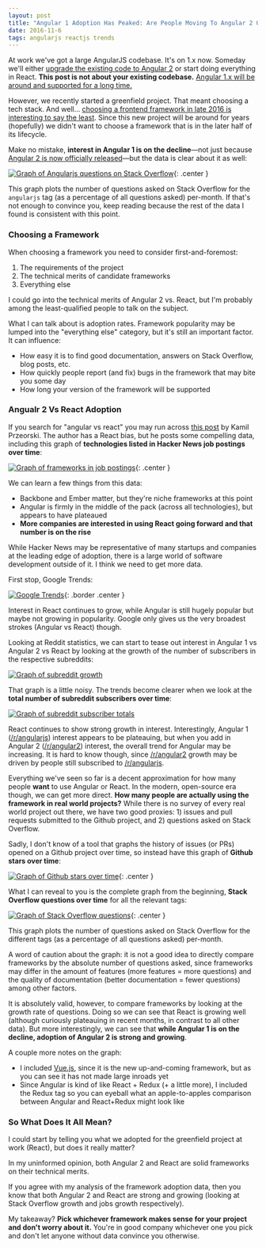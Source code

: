 ```yaml
---
layout: post
title: "Angular 1 Adoption Has Peaked: Are People Moving To Angular 2 Or React?"
date: 2016-11-6
tags: angularjs reactjs trends
---
```


<!--more-->

At work we've got a large AngularJS codebase. It's on 1.x now. Someday we'll
either [upgrade the existing code to Angular 2][angular2-upgrade] or start
doing everything in React. __This post is not about your existing codebase.__
[Angular 1.x will be around and supported for a long time.][angular1-support]

However, we recently started a greenfield project. That meant choosing a tech
stack. And well... [choosing a frontend framework in late 2016 is interesting
to say the least][javascript-2016].  Since this new project will be around for
years (hopefully) we didn't want to choose a framework that is in the later
half of its lifecycle.

Make no mistake, __interest in Angular 1 is on the decline__—not just because
[Angular 2 is now officially released][angular-changelog]—but the data is clear
about it as well:

[![Graph of Angularjs questions on Stack Overflow][angular1-peak]][stackoverflow-trends]{: .center }

This graph plots the number of questions asked on Stack Overflow for the
`angularjs` tag (as a percentage of all questions asked) per-month. If that's
not enough to convince you, keep reading because the rest of the data I found
is consistent with this point.

### Choosing a Framework

When choosing a framework you need to consider first-and-foremost:

1. The requirements of the project
2. The technical merits of candidate frameworks
3. Everything else

I could go into the technical merits of Angular 2 vs. React, but I'm probably
among the least-qualified people to talk on the subject.

What I can talk about is adoption rates. Framework popularity may be lumped
into the "everything else" category, but it's still an important factor. It can
influence:

- How easy it is to find good documentation, answers on Stack Overflow, blog
  posts, etc.
- How quickly people report (and fix) bugs in the framework that may bite you
  some day
- How long your version of the framework will be supported

### Angualr 2 Vs React Adoption

If you search for "angular vs react" you may run across [this
post][learn-react-vs-angular] by Kamil Przeorski. The author has a React bias, but he posts some compelling data, including this graph of __technologies listed in Hacker News job postings over time__:

[![Graph of frameworks in job postings][hn-whos-hiring-graph]][hn-whos-hiring]{: .center }

We can learn a few things from this data:

- Backbone and Ember matter, but they're niche frameworks at this point
- Angular is firmly in the middle of the pack (across all technologies), but
  appears to have plateaued
- __More companies are interested in using React going forward and that number
  is on the rise__

While Hacker News may be representative of many startups and companies at the
leading edge of adoption, there is a large world of software development
outside of it. I think we need to get more data.

First stop, Google Trends:

[![Google Trends][google-trends-graph]][google-trends]{: .border .center }

Interest in React continues to grow, while Angular is still hugely popular but
maybe not growing in popularity. Google only gives us the very broadest strokes
(Angular vs React) though.

Looking at Reddit statistics, we can start to tease out interest in Angular 1
vs Angular 2 vs React by looking at the growth of the number of subscribers in
the respective subreddits:

[![Graph of subreddit growth][subreddit-growth-graph]][subreddit-growth]

That graph is a little noisy. The trends become clearer when we look at the
__total number of subreddit subscribers over time__:

[![Graph of subreddit subscriber totals][subreddit-totals-graph]][subreddit-growth]

React continues to show strong growth in interest. Interestingly, Angular 1
([/r/angularjs][r-angularjs]) interest appears to be plateauing, but when you
add in Angular 2 ([/r/angular2][r-angular2]) interest, the overall trend for
Angular may be increasing. It is hard to know though, since
[/r/angular2][r-angular2] growth may be driven by people still subscribed to
[/r/angularjs][r-angularjs].

Everything we've seen so far is a decent approximation for how many people
__want__ to use Angular or React. In the modern, open-source era though, we can
get more direct. __How many people are actually using the framework in real
world projects?__ While there is no survey of every real world project out
there, we have two good proxies: 1) issues and pull requests submitted to the
Github project, and 2) questions asked on Stack Overflow.

Sadly, I don't know of a tool that graphs the history of issues (or PRs) opened
on a Github project over time, so instead have this graph of __Github stars
over time__:

[![Graph of Github stars over time][github-stars-graph]][github-stars]{: .center }

What I can reveal to you is the complete graph from the beginning, __Stack
Overflow questions over time__ for all the relevant tags:

[![Graph of Stack Overflow questions][stackoverflow-trends-graph]][stackoverflow-trends]{: .center }

This graph plots the number of questions asked on Stack Overflow for the
different tags (as a percentage of all questions asked) per-month.

A word of caution about the graph: it is not a good idea to directly compare
frameworks by the absolute number of questions asked, since frameworks may
differ in the amount of features (more features = more questions) and the
quality of documentation (better documentation = fewer questions) among other
factors.

It is absolutely valid, however, to compare frameworks by looking at the growth
rate of questions. Doing so we can see that React is growing well (although
curiously plateauing in recent months, in contrast to all other data). But more
interestingly, we can see that __while Angular 1 is on the decline, adoption of
Angular 2 is strong and growing__.

A couple more notes on the graph:

- I included [Vue.js][vue.js], since it is the new up-and-coming framework, but
  as you can see it has not made large inroads yet
- Since Angular is kind of like React + Redux (+ a little more), I included the
  Redux tag so you can eyeball what an apple-to-apples comparison between
  Angular and React+Redux might look like


### So What Does It All Mean?

I could start by telling you what we adopted for the greenfield project at work
(React), but does it really matter?

In my uninformed opinion, both Angular 2 and React are solid frameworks on
their technical merits.

If you agree with my analysis of the framework adoption data, then you know
that both Angular 2 and React are strong and growing (looking at Stack Overflow
growth and jobs growth respectively).

My takeaway? __Pick whichever framework makes sense for your project and don't
worry about it.__ You're in good company whichever one you pick and don't let
anyone without data convince you otherwise.

[angular-changelog]: https://github.com/angular/angular/blob/master/CHANGELOG.md
[angular1-peak]: /assets/angular1-has-peaked-angular2-vs-react/angular1-peak.png
[angular1-support]: https://stackoverflow.com/a/37037365/27581
[angular2-upgrade]: https://angular.io/docs/ts/latest/guide/upgrade.html
[github-stars]: http://www.timqian.com/star-history/#angular/angular.js&facebook/react
[github-stars-graph]: /assets/angular1-has-peaked-angular2-vs-react/github-stars.png
[google-trends]: https://www.google.com/trends/explore?q=%2Fm%2F0j45p7w,%2Fm%2F012l1vxv
[google-trends-graph]: /assets/angular1-has-peaked-angular2-vs-react/google-trends.png
[hn-whos-hiring]: http://www.ryan-williams.net/hacker-news-hiring-trends/2016/november.html?compare1=AngularJS&compare2=Backbone&compare3=Ember&compare4=React
[hn-whos-hiring-graph]: /assets/angular1-has-peaked-angular2-vs-react/hn-whos-hiring-2016-11.png
[javascript-2016]: https://hackernoon.com/how-it-feels-to-learn-javascript-in-2016-d3a717dd577f#.75ybfocnk
[learn-react-vs-angular]: https://www.quora.com/Should-I-learn-React-or-Angular
[r-angularjs]: https://www.reddit.com/r/angularjs/
[r-angular2]: https://www.reddit.com/r/Angular2/
[stackoverflow-trends]: https://data.stackexchange.com/stackoverflow/query/572979/technology-trends-of-questions-per-tag-per-month
[stackoverflow-trends-graph]: /assets/angular1-has-peaked-angular2-vs-react/stackoverflow-trends.png
[subreddit-growth]: http://redditmetrics.com/r/reactjs#compare=angularjs+angular2
[subreddit-growth-graph]: /assets/angular1-has-peaked-angular2-vs-react/subreddit-growth.png
[subreddit-totals-graph]: /assets/angular1-has-peaked-angular2-vs-react/subreddit-totals.png
[vue.js]: https://vuejs.org/
